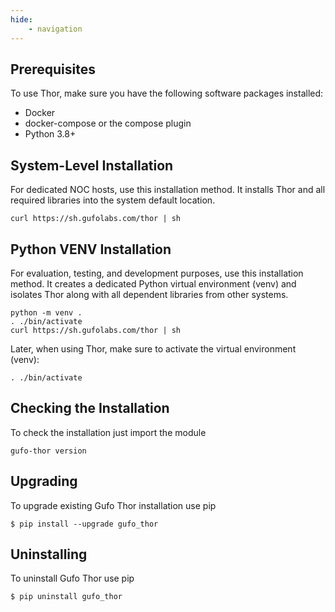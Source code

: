 ```yaml
---
hide:
    - navigation
---
```

## Prerequisites

To use Thor, make sure you have the following software packages installed:

- Docker
- docker-compose or the compose plugin
- Python 3.8+

## System-Level Installation

For dedicated NOC hosts, use this installation method. 
It installs Thor and all required libraries into the system default location.

```
curl https://sh.gufolabs.com/thor | sh
```

## Python VENV Installation

For evaluation, testing, and development purposes, use this installation method. 
It creates a dedicated Python virtual environment (venv) and isolates Thor along 
with all dependent libraries from other systems.

```
python -m venv .
. ./bin/activate
curl https://sh.gufolabs.com/thor | sh
```

Later, when using Thor, make sure to activate the virtual environment (venv):

```
. ./bin/activate
```

## Checking the Installation

To check the installation just import the module

```
gufo-thor version
```

## Upgrading

To upgrade existing Gufo Thor installation use pip

```
$ pip install --upgrade gufo_thor
```

## Uninstalling

To uninstall Gufo Thor use pip

```
$ pip uninstall gufo_thor
```
